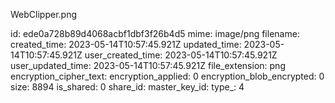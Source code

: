 WebClipper.png

id: ede0a728b89d4068acbf1dbf3f26b4d5
mime: image/png
filename: 
created_time: 2023-05-14T10:57:45.921Z
updated_time: 2023-05-14T10:57:45.921Z
user_created_time: 2023-05-14T10:57:45.921Z
user_updated_time: 2023-05-14T10:57:45.921Z
file_extension: png
encryption_cipher_text: 
encryption_applied: 0
encryption_blob_encrypted: 0
size: 8894
is_shared: 0
share_id: 
master_key_id: 
type_: 4